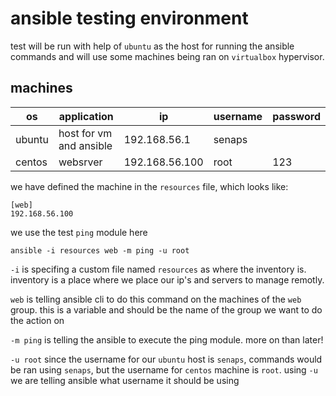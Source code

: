 # ansible testing environment
    
test will be run with help of `ubuntu` as the host for running the ansible commands
and will use some machines being ran on `virtualbox` hypervisor.

## machines

|os|application|ip|username|password|    
|---|---|---|---|---|
|ubuntu|host for vm and ansible|192.168.56.1|senaps||
|centos|websrver|192.168.56.100|root|123|

we have defined the machine in the `resources` file, which looks like:

    [web]
    192.168.56.100
    
we use the test `ping` module here

    ansible -i resources web -m ping -u root
    
`-i` is specifing a custom file named `resources` as where the inventory is. inventory
is a place where we place our ip's and servers to manage remotly.

`web` is telling ansible cli to do this command on the machines of the `web` group.
this is a variable and should be the name of the group we want to do the action on

`-m ping` is telling the ansible to execute the ping module. more on than later!

`-u root` since the username for our `ubuntu` host is `senaps`, commands would be ran
using `senaps`, but the username for `centos` machine is `root`. using `-u` we are
telling ansible what username it should be using
